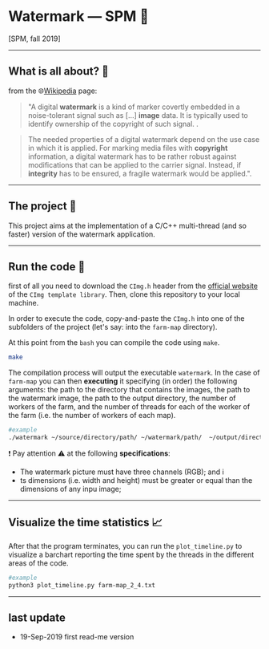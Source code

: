 # Watermark ― SPM :helicopter:
[SPM, fall 2019]

----
## What is all about? :mega:
from the :globe_with_meridians:[Wikipedia](https://en.wikipedia.org/wiki/Digital_watermarking) page:

> "A digital **watermark** is a kind of marker covertly embedded in a noise-tolerant signal such as [...] **image** data. It is typically used to identify ownership of the copyright of such signal. .

>The needed properties of a digital watermark depend on the use case in which it is applied. For marking media files with **copyright** information, a digital watermark has to be rather robust against modifications that can be applied to the carrier signal. Instead, if **integrity** has to be ensured, a fragile watermark would be applied.".

---
## The project :pencil:
This project aims at the implementation of a C/C++ multi-thread (and so faster) version of the watermark application.

---
## Run the code :rocket:

first of all you need to download the `CImg.h` header from the [official website](http://cimg.eu/) of the `CImg template library`. Then, clone this repository to your local machine. 

In order to execute the code, copy-and-paste the `CImg.h` into one of the subfolders of the project (let's say: into the `farm-map` directory).

At this point from the `bash` you can compile the code using  `make`.
```bash
make
```
The compilation process will output the executable `watermark`. In the case of `farm-map` you can then **executing** it specifying (in order) the following arguments: the path to the directory that contains the images, the path to the watermark image, the path to the output directory, the number of workers of the farm, and the number of threads for each of the worker of the farm (i.e. the number of workers of each map).
```bash
#example
./watermark ~/source/directory/path/ ~/watermark/path/  ~/output/directory/path/ 2 4
```

:exclamation: Pay attention :warning: at the following **specifications**:
- The watermark picture must have three channels (RGB); and i
- ts dimensions (i.e. width and height) must be greater or equal than the dimensions of any inpu image;

----
## Visualize the time statistics :chart_with_upwards_trend:
After that the program terminates, you can run the `plot_timeline.py` to visualize a barchart reporting the time spent by the threads in the different areas of the code. 
```bash
#example
python3 plot_timeline.py farm-map_2_4.txt
```

----
## last update
* 19-Sep-2019 first read-me version